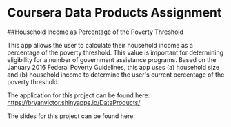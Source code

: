 # Coursera Data Products Assignment

##Household Income as Percentage of the Poverty Threshold

This app allows the user to calculate their household income as a percentage of the poverty threshold.  This value is important for determining eligibility for a number of government assistance programs.  Based on the January 2016 Federal Poverty Guidelines, this app uses (a) household size and (b) household income to determine the user's current percentage of the poverty threshold.  

The application for this project can be found here: https://bryanvictor.shinyapps.io/DataProducts/

The slides for this project can be found here: 
